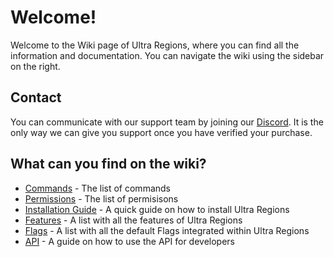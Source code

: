 # Welcome!
Welcome to the Wiki page of Ultra Regions, where you can find all the information and documentation. You can navigate the wiki using the sidebar on the right.
<br>

## Contact
You can communicate with our support team by joining our [Discord](https://discord.gg/techscode). It is the only way we can give you support once you have verified your purchase.
<br>

## What can you find on the wiki?
 - [Commands](/wiki/overview) - The list of commands
 - [Permissions](/wiki/overview) - The list of permisisons
 - [Installation Guide](/wiki/installation) - A quick guide on how to install Ultra Regions
 - [Features](/wiki/features) - A list with all the features of Ultra Regions
 - [Flags](/wiki/flags) - A list with all the default Flags integrated within Ultra Regions
 - [API](/wiki/api) - A guide on how to use the API for developers

